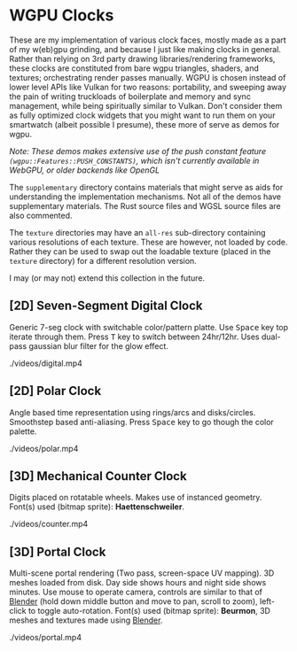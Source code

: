 # WGPU Clocks

These are my implementation of various clock faces, mostly made as a part of my w(eb)gpu grinding, and because I just like making clocks in general. Rather than relying on 3rd party drawing libraries/rendering frameworks, these clocks are constituted from bare wgpu triangles, shaders, and textures; orchestrating render passes manually. WGPU is chosen instead of lower level APIs like Vulkan for two reasons: portability, and sweeping away the pain of writing truckloads of boilerplate and memory and sync management, while being spiritually similar to Vulkan. Don't consider them as fully optimized clock widgets that you might want to run them on your smartwatch (albeit possible I presume), these more of serve as demos for wgpu.

*Note: These demos makes extensive use of the push constant feature ``(wgpu::Features::PUSH_CONSTANTS)``, which isn't currently available in WebGPU, or older backends like OpenGL*

The ``supplementary`` directory contains materials that might serve as aids for understanding the implementation mechanisms. Not all of the demos have supplementary materials. The Rust source files and WGSL source files are also commented.

The ``texture`` directories may have an ``all-res`` sub-directory containing various resolutions of each texture. These are however, not loaded by code. Rather they can be used to swap out the loadable texture (placed in the ``texture`` directory) for a different resolution version.

I may (or may not) extend this collection in the future.

## [2D] Seven-Segment Digital Clock

Generic 7-seg clock with switchable color/pattern platte. Use <kbd>Space</kbd> key top iterate through them. Press <kbd>T</kbd> key to switch between 24hr/12hr. Uses dual-pass gaussian blur filter for the glow effect.

./videos/digital.mp4

## [2D] Polar Clock

Angle based time representation using rings/arcs and disks/circles. Smoothstep based anti-aliasing. Press <kbd>Space</kbd> key to go though the color palette.

./videos/polar.mp4

## [3D] Mechanical Counter Clock

Digits placed on rotatable wheels. Makes use of instanced geometry. Font(s) used (bitmap sprite): **Haettenschweiler**.

./videos/counter.mp4

## [3D] Portal Clock

Multi-scene portal rendering (Two pass, screen-space UV mapping). 3D meshes loaded from disk. Day side shows hours and night side shows minutes. Use mouse to operate camera, controls are similar to that of [Blender](https://www.blender.org/) (hold down middle button and move to pan, scroll to zoom), left-click to toggle auto-rotation. Font(s) used (bitmap sprite): **Beurmon**, 3D meshes and textures made using [Blender](https://www.blender.org/).

./videos/portal.mp4